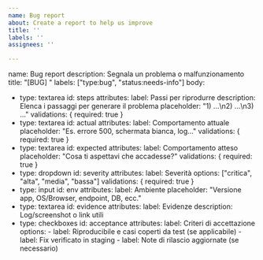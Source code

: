 ```yaml
---
name: Bug report
about: Create a report to help us improve
title: ''
labels: ''
assignees: ''

---
```


name: Bug report
description: Segnala un problema o malfunzionamento
title: "[BUG] "
labels: ["type:bug", "status:needs-info"]
body:
  - type: textarea
    id: steps
    attributes:
      label: Passi per riprodurre
      description: Elenca i passaggi per generare il problema
      placeholder: "1) ...\n2) ...\n3) ..."
    validations: { required: true }
  - type: textarea
    id: actual
    attributes:
      label: Comportamento attuale
      placeholder: "Es. errore 500, schermata bianca, log…"
    validations: { required: true }
  - type: textarea
    id: expected
    attributes:
      label: Comportamento atteso
      placeholder: "Cosa ti aspettavi che accadesse?"
    validations: { required: true }
  - type: dropdown
    id: severity
    attributes:
      label: Severità
      options: ["critica", "alta", "media", "bassa"]
    validations: { required: true }
  - type: input
    id: env
    attributes:
      label: Ambiente
      placeholder: "Versione app, OS/Browser, endpoint, DB, ecc."
  - type: textarea
    id: evidence
    attributes:
      label: Evidenze
      description: Log/screenshot o link utili
  - type: checkboxes
    id: acceptance
    attributes:
      label: Criteri di accettazione
      options:
        - label: Riproducibile e casi coperti da test (se applicabile)
        - label: Fix verificato in staging
        - label: Note di rilascio aggiornate (se necessario)
